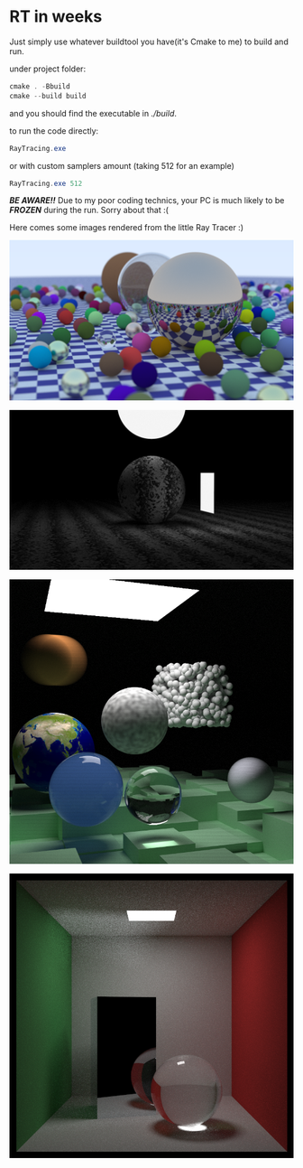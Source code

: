 # RT in weeks

Just simply use whatever buildtool you have(it's Cmake to me) to build and run.

under project folder:

```powershell
cmake . -Bbuild
cmake --build build
```

and you should find the executable in _./build_.

to run the code directly:

```powershell
RayTracing.exe
```

or with custom samplers amount (taking 512 for an example)

```powershell
RayTracing.exe 512
```

**_BE AWARE!!_** Due to my poor coding technics, your PC is much likely to be **_FROZEN_** during the run. Sorry about that :(

Here comes some images rendered from the little Ray Tracer :)

![Many Spheres](./img/readme/readme0.png "Many Spheres, 512 Samplers")

![Noise Sphere with Lighting](./img/readme/readme1.png "Noise Sphere with Lighting, 512 Samplers")

![Image with all Features](./img/readme/readme4.png "all Features, 10240 Samplers")

![Cornel Box Modified](./img/readme/readme2.png "Cornel Box With Metal and Glass, 256 Samples")
